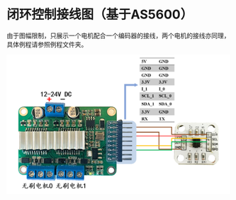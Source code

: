 # 闭环控制接线图（基于AS5600）

由于图幅限制，只展示一个电机配合一个编码器的接线，两个电机的接线亦同理，具体例程请参照例程文件夹。

![3.1-4](../../image/3.1-4.png)

